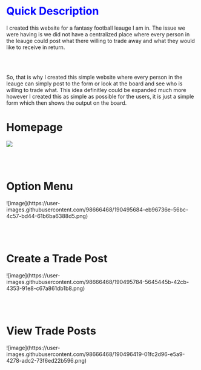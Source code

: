 <h1 style="color:blue">Quick Description</h1>
<div>I created this website for a fantasy football leauge I am in. The issue we were having is we did not have a centralized place where every person in the leauge could post what there willing to trade away and what they would like to receive in return. </div>

<br></br>

<div>So, that is why I created this simple website where every person in the leauge can simply post to the form or look at the board and see who is willing to trade what. This idea definitley could be expanded much more however I created this as simple as possible for the users, it is just a simple form which then shows the output on the board.</div>



<h1>Homepage</h1>

<img src="https://user-images.githubusercontent.com/98666468/190495598-d601999c-da50-45cb-8b32-1ac73da8c793.png"></img>


<br></br>

<h1>Option Menu</h1>
![image](https://user-images.githubusercontent.com/98666468/190495684-eb96736e-56bc-4c57-bd44-61b6ba6388d5.png)


<br></br>

<h1>Create a Trade Post</h1>
![image](https://user-images.githubusercontent.com/98666468/190495784-5645445b-42cb-4353-91e8-c67a861db1b8.png)

<br></br>

<h1>View Trade Posts</h1>
![image](https://user-images.githubusercontent.com/98666468/190496419-01fc2d96-e5a9-4278-adc2-73f6ed22b596.png)
